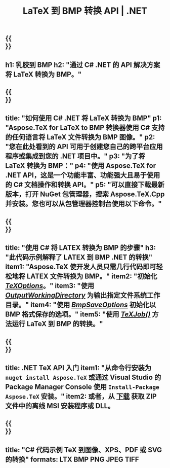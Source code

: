﻿---
translation: true
template: /_templates/_conversion-child-net.md
title: LaTeX 到 BMP 转换 API | .NET
description: LaTeX 到 BMP 的转换功能。将此本地 .NET 库集成到您的项目中，或使用跨平台应用程序将 LaTeX 转换为 BMP。
keywords: latex to bmp api net，latex2bmp 集成 c#
url: /net/conversion/latex-to-bmp/
family: tex
platformtag: net
feature: conversion
informat: LATEX
outformat: BMP
otherformats: PNG JPEG TIFF PDF SVG XPS
---

{{<section banner>}}
---
h1: 乳胶到 BMP
h2: "通过 C# .NET 的 API 解决方案将 LaTeX 转换为 BMP。"
---

{{<section overview>}}
---
title: "如何使用 C# .NET 将 LaTeX 转换为 BMP"
p1: "Aspose.TeX for LaTeX to BMP 转换器使用 C# 支持的任何语言将 LaTeX 文件转换为 BMP 图像。"
p2: "您在此处看到的 API 可用于创建您自己的跨平台应用程序或集成到您的 .NET 项目中。"
p3: "为了将 LaTeX 转换为 BMP："
p4: "使用 Aspose.TeX for .NET API，这是一个功能丰富、功能强大且易于使用的 C# 文档操作和转换 API。"
p5: "可以直接下载最新版本，打开 NuGet 包管理器，搜索 Aspose.TeX.Cpp 并安装。您也可以从包管理器控制台使用以下命令。"
---

{{<section feature1>}}
---
title: "使用 C# 将 LATEX 转换为 BMP 的步骤"
h3: "此代码示例解释了 LATEX 到 BMP .NET 的转换"
item1: "Aspose.TeX 使开发人员只需几行代码即可轻松地将 LATEX 文件转换为 BMP。"
item2: "初始化 [*TeXOptions*](https://reference.aspose.com/tex/net/aspose.tex/texoptions/)。"
item3: "使用 [*OutputWorkingDirectory*](https://reference.aspose.com/tex/net/aspose.tex/texoptions/outputworkingdirectory/) 为输出指定文件系统工作目录。"
item4: "使用 [*BmpSaveOptions*](https://reference.aspose.com/tex/net/aspose.tex.presentation.image/bmpsaveoptions/) 初始化以 BMP 格式保存的选项。"
item5: "使用 [*TeXJob()*](https://reference.aspose.com/tex/net/aspose.tex/texjob/) 方法运行 LaTeX 到 BMP 的转换。"
---

{{<section feature2>}}
---
title: .NET TeX API 入门
item1: "从命令行安装为 ```nuget install Aspose.TeX``` 或通过 Visual Studio 的 Package Manager Console 使用 ```Install-Package Aspose.TeX``` 安装。"
item2: 或者，从 [下载](https://releases.aspose.com/tex/net) 获取 ZIP 文件中的离线 MSI 安装程序或 DLL。
---

{{<section widget>}}
---
title: "C# 代码示例 TeX 到图像、XPS、PDF 或 SVG 的转换"
formats: LTX BMP PNG JPEG TIFF
---

